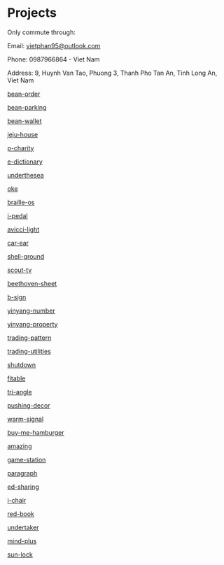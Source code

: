 # Projects

Only commute through:

Email: vietphan95@outlook.com

Phone: 0987966864 - Viet Nam

Address: 9, Huynh Van Tao, Phuong 3, Thanh Pho Tan An, Tinh Long An, Viet Nam

[bean-order](https://github.com/vietphan1995/bean-order.git)

[bean-parking](https://github.com/vietphan1995/bean-parking.git)

[bean-wallet](https://github.com/vietphan1995/bean-wallet.git)

[jeju-house](https://github.com/vietphan1995/jeju-house.git)

[p-charity](https://github.com/vietphan1995/p-charity.git)

[e-dictionary](https://github.com/vietphan1995/e-dictionary.git)

[underthesea](https://github.com/vietphan1995/underthesea.git)

[oke](https://github.com/vietphan1995/oke.git)

[braille-os](https://github.com/vietphan1995/braille-os.git)

[i-pedal](https://github.com/vietphan1995/i-pedal.git)

[avicci-light](https://github.com/vietphan1995/avicci-light.git)

[car-ear](https://github.com/vietphan1995/car-ear.git)

[shell-ground](https://github.com/vietphan1995/shell-ground.git)

[scout-tv](https://github.com/vietphan1995/scout-tv.git)

[beethoven-sheet](https://github.com/vietphan1995/beethoven-sheet.git)

[b-sign](https://github.com/vietphan1995/b-sign.git)

[yinyang-number](https://github.com/vietphan1995/yinyang-number.git)

[yinyang-property](https://github.com/vietphan1995/yinyang-property.git)

[trading-pattern](https://github.com/vietphan1995/trade-pattern.git)

[trading-utilities](https://github.com/vietphan1995/trading-utilities.git)

[shutdown](https://github.com/vietphan1995/shutdown.git)

[fitable](https://github.com/vietphan1995/fitable.git)

[tri-angle](https://github.com/vietphan1995/tri-angle.git)

[pushing-decor](https://github.com/vietphan1995/pushing-decor.git)

[warm-signal](https://github.com/vietphan1995/warm-signal.git)

[buy-me-hamburger](https://github.com/vietphan1995/buy-me-hamburger.git)

[amazing](https://github.com/vietphan1995/amazing.git)

[game-station](https://github.com/vietphan1995/game-station.git)

[paragraph](https://github.com/vietphan1995/paragraph.git)

[ed-sharing](https://github.com/vietphan1995/ed-sharing.git)

[i-chair](https://github.com/vietphan1995/i-chair.git)

[red-book](https://github.com/vietphan1995/red-book.git)

[undertaker](https://github.com/vietphan1995/undertaker.git)

[mind-plus](https://github.com/vietphan1995/mind-plus.git)

[sun-lock](https://github.com/vietphan1995/sun-lock.git)
